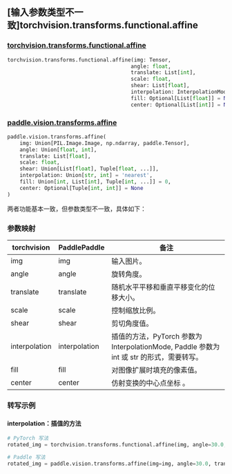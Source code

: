 ## [输入参数类型不一致]torchvision.transforms.functional.affine

### [torchvision.transforms.functional.affine](https://pytorch.org/vision/main/generated/torchvision.transforms.functional.affine.html)

```python
torchvision.transforms.functional.affine(img: Tensor,
                                        angle: float,
                                        translate: List[int],
                                        scale: float,
                                        shear: List[float],
                                        interpolation: InterpolationMode = InterpolationMode.NEAREST,
                                        fill: Optional[List[float]] = None,
                                        center: Optional[List[int]] = None)
```

### [paddle.vision.transforms.affine](https://www.paddlepaddle.org.cn/documentation/docs/zh/develop/api/paddle/vision/transforms/affine_cn.html)

```python
paddle.vision.transforms.affine(
    img: Union[PIL.Image.Image, np.ndarray, paddle.Tensor],
    angle: Union[float, int],
    translate: List[float],
    scale: float,
    shear: Union[List[float], Tuple[float, ...]],
    interpolation: Union[str, int] = 'nearest',
    fill: Union[int, List[int], Tuple[int, ...]] = 0,
    center: Optional[Tuple[int, int]] = None
)
```

两者功能基本一致，但参数类型不一致，具体如下：

### 参数映射

| torchvision | PaddlePaddle | 备注                                                         |
| ----------- | ------------ | ------------------------------------------------------------ |
| img               | img           | 输入图片。 |
| angle             | angle         | 旋转角度。 |
| translate         | translate     | 随机水平平移和垂直平移变化的位移大小。       |
| scale             | scale         | 控制缩放比例。                             |
| shear             | shear         | 剪切角度值。   |
| interpolation     | interpolation | 插值的方法，PyTorch 参数为 InterpolationMode, Paddle 参数为 int 或 str 的形式，需要转写。          |
| fill              | fill          | 对图像扩展时填充的像素值。    |
| center            | center        | 仿射变换的中心点坐标 。    |

### 转写示例
#### interpolation：插值的方法
```python
# PyTorch 写法
rotated_img = torchvision.transforms.functional.affine(img, angle=30.0, translate=[10, 20], scale=1.2, shear=[10.0, 5.0], interpolation=torchvision.transforms.InterpolationMode.BILINEAR, fill=[0, 0, 0], center=[100, 100])

# Paddle 写法
rotated_img = paddle.vision.transforms.affine(img=img, angle=30.0, translate=[10, 20], scale=1.2, shear=[10.0, 5.0], interpolation='bilinear', fill=[0, 0, 0], center=[100, 100])
```
